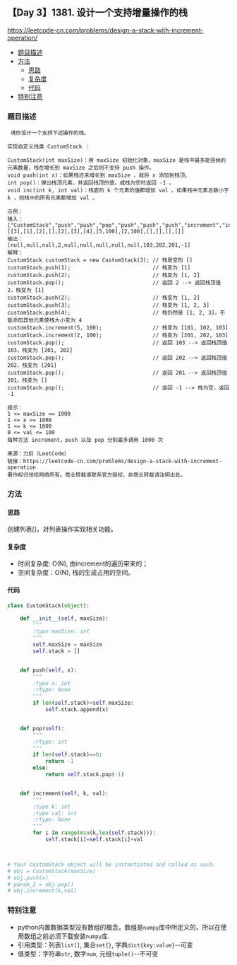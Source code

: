 ## 【Day 3】1381. 设计一个支持增量操作的栈

https://leetcode-cn.com/problems/design-a-stack-with-increment-operation/

* [题目描述](https://github.com/ZhangNN2018/91alg/new/main/Basic/array_stack_queue#%E9%A2%98%E7%9B%AE%E6%8F%8F%E8%BF%B0)
* [方法](https://github.com/ZhangNN2018/91alg/new/main/Basic/array_stack_queue#%E6%96%B9%E6%B3%95)
     * [思路](https://github.com/ZhangNN2018/91alg/new/main/Basic/array_stack_queue#%E6%80%9D%E8%B7%AF)
     * [复杂度](https://github.com/ZhangNN2018/91alg/new/main/Basic/array_stack_queue#%E5%A4%8D%E6%9D%82%E5%BA%A6)
     * [代码](https://github.com/ZhangNN2018/91alg/blob/main/Basic/array_stack_queue/%E3%80%90Day%203%E3%80%911381.%20%E8%AE%BE%E8%AE%A1%E4%B8%80%E4%B8%AA%E6%94%AF%E6%8C%81%E5%A2%9E%E9%87%8F%E6%93%8D%E4%BD%9C%E7%9A%84%E6%A0%88.md#%E4%BB%A3%E7%A0%81)
* [特别注意](https://github.com/ZhangNN2018/91alg/blob/main/Basic/array_stack_queue/%E3%80%90Day%203%E3%80%911381.%20%E8%AE%BE%E8%AE%A1%E4%B8%80%E4%B8%AA%E6%94%AF%E6%8C%81%E5%A2%9E%E9%87%8F%E6%93%8D%E4%BD%9C%E7%9A%84%E6%A0%88.md#%E7%89%B9%E5%88%AB%E6%B3%A8%E6%84%8F)

### 题目描述
     请你设计一个支持下述操作的栈。

    实现自定义栈类 CustomStack ：

    CustomStack(int maxSize)：用 maxSize 初始化对象，maxSize 是栈中最多能容纳的元素数量，栈在增长到 maxSize 之后则不支持 push 操作。
    void push(int x)：如果栈还未增长到 maxSize ，就将 x 添加到栈顶。
    int pop()：弹出栈顶元素，并返回栈顶的值，或栈为空时返回 -1 。
    void inc(int k, int val)：栈底的 k 个元素的值都增加 val 。如果栈中元素总数小于 k ，则栈中的所有元素都增加 val 。

    示例：
    输入：
    ["CustomStack","push","push","pop","push","push","push","increment","increment","pop","pop","pop","pop"]
    [[3],[1],[2],[],[2],[3],[4],[5,100],[2,100],[],[],[],[]]
    输出：
    [null,null,null,2,null,null,null,null,null,103,202,201,-1]
    解释：
    CustomStack customStack = new CustomStack(3); // 栈是空的 []
    customStack.push(1);                          // 栈变为 [1]
    customStack.push(2);                          // 栈变为 [1, 2]
    customStack.pop();                            // 返回 2 --> 返回栈顶值 2，栈变为 [1]
    customStack.push(2);                          // 栈变为 [1, 2]
    customStack.push(3);                          // 栈变为 [1, 2, 3]
    customStack.push(4);                          // 栈仍然是 [1, 2, 3]，不能添加其他元素使栈大小变为 4
    customStack.increment(5, 100);                // 栈变为 [101, 102, 103]
    customStack.increment(2, 100);                // 栈变为 [201, 202, 103]
    customStack.pop();                            // 返回 103 --> 返回栈顶值 103，栈变为 [201, 202]
    customStack.pop();                            // 返回 202 --> 返回栈顶值 202，栈变为 [201]
    customStack.pop();                            // 返回 201 --> 返回栈顶值 201，栈变为 []
    customStack.pop();                            // 返回 -1 --> 栈为空，返回 -1

    提示：
    1 <= maxSize <= 1000
    1 <= x <= 1000
    1 <= k <= 1000
    0 <= val <= 100
    每种方法 increment，push 以及 pop 分别最多调用 1000 次

    来源：力扣（LeetCode）
    链接：https://leetcode-cn.com/problems/design-a-stack-with-increment-operation
    著作权归领扣网络所有。商业转载请联系官方授权，非商业转载请注明出处。
    
### 方法

#### 思路
创建列表[]，对列表操作实现相关功能。

#### 复杂度
* 时间复杂度: O(N), 由increment的遍历带来的；
* 空间复杂度：O(N), 栈的生成占用的空间。

#### 代码
```python
class CustomStack(object):

    def __init__(self, maxSize):
        """
        :type maxSize: int
        """
        self.maxSize = maxSize
        self.stack = []


    def push(self, x):
        """
        :type x: int
        :rtype: None
        """
        if len(self.stack)<self.maxSize:
            self.stack.append(x)


    def pop(self):
        """
        :rtype: int
        """
        if len(self.stack)==0:
            return -1
        else:
            return self.stack.pop(-1)


    def increment(self, k, val):
        """
        :type k: int
        :type val: int
        :rtype: None
        """
        for i in range(min(k,len(self.stack))):
            self.stack[i]=self.stack[i]+val



# Your CustomStack object will be instantiated and called as such:
# obj = CustomStack(maxSize)
# obj.push(x)
# param_2 = obj.pop()
# obj.increment(k,val)
```

### 特别注意
* python内置数据类型没有数组的概念，数组是`numpy`库中所定义的，所以在使用数组之前必须下载安装`numpy`库.
* 引用类型：列表`list[]`, 集合`set{}`, 字典`dict{key:value}`--可变
* 值类型：字符串`str`, 数字`num`, 元组`tuple()`--不可变
